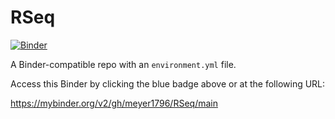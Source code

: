# RSeq

[![Binder](http://mybinder.org/badge_logo.svg)](https://mybinder.org/v2/gh/meyer1796/RSeq/main)

A Binder-compatible repo with an `environment.yml` file.

Access this Binder by clicking the blue badge above or at the following URL:

https://mybinder.org/v2/gh/meyer1796/RSeq/main
